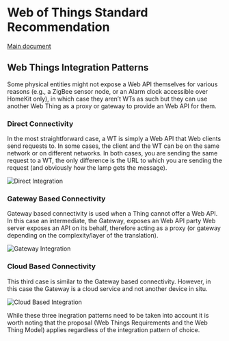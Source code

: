 # Web of Things Standard Recommendation

[Main document]()

## Web Things Integration Patterns

Some physical entities might not expose a Web API themselves for various reasons (e.g., a ZigBee sensor node, or an Alarm clock accessible over HomeKit only), in which case they aren’t WTs as such but they can use another Web Thing as a proxy or gateway to provide an Web API for them.

### Direct Connectivity

In the most straightforward case, a WT is simply a Web API that Web clients send requests to. In some cases, the client and the WT can be on the same network or on different networks. In both cases, you are sending the same request to a WT, the only difference is the URL to which you are sending the request (and obviously how the lamp gets the message).

![Direct Integration](http://webofthings.org/wp-content/uploads/2015/04/integration-direct.png)

### Gateway Based Connectivity

Gateway based connectivity is used when a Thing cannot offer a Web API. In this case an intermediate, the Gateway, exposes an Web API party Web server exposes an API on its behalf, therefore acting as a proxy (or gateway depending on the complexity/layer of the translation).

![Gateway Integration](http://webofthings.org/wp-content/uploads/2015/04/integration-gateways.png)

### Cloud Based Connectivity

This third case is similar to the Gateway based connectivity. However, in this case the Gateway is a cloud service and not another device in situ.

![Cloud Based Integration](http://webofthings.org/wp-content/uploads/2015/04/integration-cloud.png)

While these three inegration patterns need to be taken into account it is worth noting that the proposal (Web Things Requirements and the Web Thing Model) applies regardless of the integration pattern of choice.